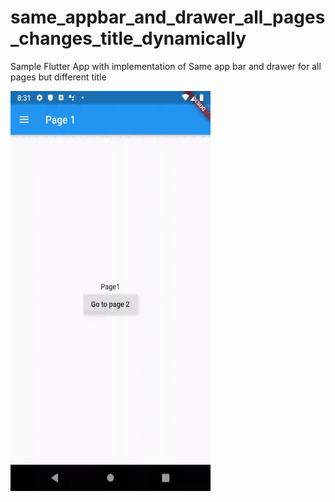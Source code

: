 # same_appbar_and_drawer_all_pages_changes_title_dynamically

Sample Flutter App with implementation of Same app bar and drawer for all pages but different title

<img src="output/sample.gif" alt="Preview" width="320" height="640">